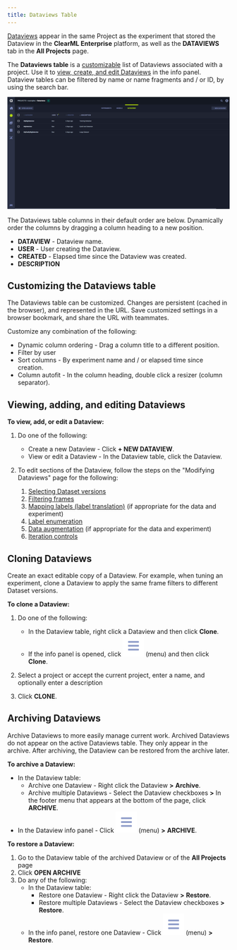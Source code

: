 ```yaml
---
title: Dataviews Table
---
```


[Dataviews](../dataviews.mda) appear in the same Project as the experiment that stored the Dataview in the **ClearML Enterprise** platform, 
as well as the **DATAVIEWS** tab in the **All Projects** page.

The **Dataviews table** is a [customizable](#customizing-the-dataviews-table) list of Dataviews associated with a project.
Use it to [view, create, and edit Dataviews](#viewing-adding-and-editing-dataviews) in the info panel. Dataview tables 
can be filtered by name or name fragments and / or ID, by using the search bar.

![image](../../img/hyperdatasets/dataviews_table_01.png)

The Dataviews table columns in their default order are below. Dynamically order the columns by dragging a column heading 
to a new position.

* **DATAVIEW** - Dataview name.
* **USER** - User creating the Dataview.
* **CREATED** - Elapsed time since the Dataview was created.
* **DESCRIPTION**

## Customizing the Dataviews table

The Dataviews table can be customized. Changes are persistent (cached in the browser), and represented in the URL. 
Save customized settings in a browser bookmark, and share the URL with teammates.

Customize any combination of the following:

* Dynamic column ordering - Drag a column title to a different position.
* Filter by user
* Sort columns - By experiment name and / or elapsed time since creation.
* Column autofit - In the column heading, double click a resizer (column separator).

## Viewing, adding, and editing Dataviews

**To view, add, or edit a Dataview:**

1. Do one of the following:
    
    * Create a new Dataview - Click **+ NEW DATAVIEW**.
    * View or edit a Dataview - In the Dataview table, click the Dataview.
    
1. To edit sections of the Dataview, follow the steps on the "Modifying Dataviews" page for the following:

    1. [Selecting Dataset versions](webapp_exp_modifying.md#selecting-dataset-versions)
    1. [Filtering frames](webapp_exp_modifying.md#filtering-frames)
    1. [Mapping labels (label translation)](webapp_exp_modifying.md#mapping-labels-label-translation) (if appropriate for 
       the data and experiment)
    1. [Label enumeration](webapp_exp_modifying.md#label-enumeration)
    1. [Data augmentation](webapp_exp_modifying.md#data-augmentation)  (if appropriate for the data 
       and experiment)
    1. [Iteration controls](webapp_exp_modifying.md#iteration-controls)

## Cloning Dataviews

Create an exact editable copy of a Dataview. For example, when tuning an experiment, clone a Dataview to apply the same 
frame filters to different Dataset versions.

**To clone a Dataview:**

1. Do one of the following:

    * In the Dataview table, right click a Dataview and then click **Clone**.
    * If the info panel is opened, click <img src="/docs/img/svg/bars-menu.svg" alt="Menu" className="icon size-lg space-sm" /> 
      (menu) and then click **Clone**.
    
1. Select a project or accept the current project, enter a name, and optionally enter a description

1. Click **CLONE**.

## Archiving Dataviews

Archive Dataviews to more easily manage current work. Archived Dataviews do not appear on the active Dataviews table. 
They only appear in the archive. After archiving, the Dataview can be restored from the archive later.

**To archive a Dataview:**

* In the Dataview table:
    * Archive one Dataview - Right click the Dataview **>** **Archive**.
    * Archive multiple Dataviews - Select the Dataview checkboxes **>** In the footer menu that appears at the bottom of 
      the page, click **ARCHIVE**.
* In the Dataview info panel - Click <img src="/docs/img/svg/bars-menu.svg" alt="Menu" className="icon size-lg space-sm" /> 
  (menu) **>** **ARCHIVE**.

**To restore a Dataview:**

1. Go to the Dataview table of the archived Dataview or of the **All Projects** page
1. Click **OPEN ARCHIVE**
1. Do any of the following:
    * In the Dataview table:
        * Restore one Dataview - Right click the Dataview **>** **Restore**.
        * Restore multiple Dataviews - Select the Dataview checkboxes **>** **Restore**.
    * In the info panel, restore one Dataview - Click <img src="/docs/img/svg/bars-menu.svg" alt="Menu" className="icon size-lg space-sm" /> 
      (menu) **>** **Restore**.

